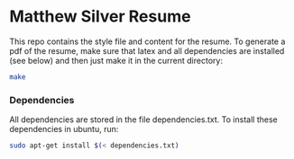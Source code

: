 Matthew Silver Resume
====================

This repo contains the style file and content for the resume. To generate a pdf of the resume, make sure that latex and all dependencies are installed (see below) and then just make it in the current directory:

```bash
make
```

### Dependencies

All dependencies are stored in the file dependencies.txt. To install these dependencies in ubuntu, run:

```bash
sudo apt-get install $(< dependencies.txt)
```
